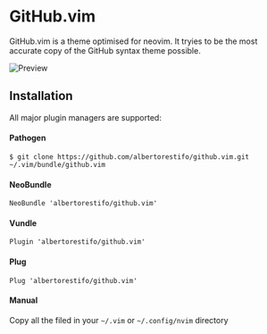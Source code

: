 # GitHub.vim

GitHub.vim is a theme optimised for neovim. It tryies to be the most accurate
copy of the GitHub syntax theme possible.

![Preview](https://i.imgur.com/cdxSVlZ.png)


## Installation

All major plugin managers are supported:

#### Pathogen

```
$ git clone https://github.com/albertorestifo/github.vim.git ~/.vim/bundle/github.vim
```

#### NeoBundle

```
NeoBundle 'albertorestifo/github.vim'
```

#### Vundle

```
Plugin 'albertorestifo/github.vim'
```

#### Plug

```
Plug 'albertorestifo/github.vim'
```

#### Manual

Copy all the filed in your `~/.vim` or `~/.config/nvim` directory

